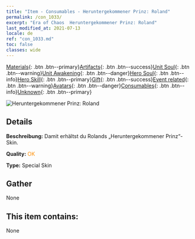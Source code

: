 ```yaml
---
title: "Item - Consumables - Heruntergekommener Prinz: Roland"
permalink: /con_1033/
excerpt: "Era of Chaos  Heruntergekommener Prinz: Roland"
last_modified_at: 2021-07-13
locale: de
ref: "con_1033.md"
toc: false
classes: wide
---
```

 [Materials](/ItemsDE/){: .btn .btn--primary}[Artifacts](/ItemsDE/Artifacts/){: .btn .btn--success}[Unit Soul](/ItemsDE/UnitSoul/){: .btn .btn--warning}[Unit Awakening](/ItemsDE/UnitAwakening/){: .btn .btn--danger}[Hero Soul](/ItemsDE/HeroSoul/){: .btn .btn--info}[Hero Skill](/ItemsDE/HeroSkill/){: .btn .btn--primary}[Gift](/ItemsDE/Gift/){: .btn .btn--success}[Event related](/ItemsDE/Events/){: .btn .btn--warning}[Avatars](/ItemsDE/Avatars/){: .btn .btn--danger}[Consumables](/ItemsDE/Consumables/){: .btn .btn--info}[Unknown](/ItemsDE/Unknown/){: .btn .btn--primary}

 ![Heruntergekommener Prinz: Roland](/images/h/h_Roland3.jpg)

## Details
 **Beschreibung:** Damit erhältst du Rolands „Heruntergekommener Prinz“-Skin.

 **Quality:** <span style="color: #FF8C00">OK</span>

 **Type:** Special Skin

## Gather

  None

## This item contains:

  None

